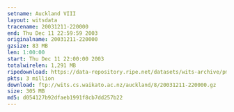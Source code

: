 ```yaml
---
setname: Auckland VIII
layout: witsdata
tracename: 20031211-220000
end: Thu Dec 11 22:59:59 2003
originalname: 20031211-220000
gzsize: 83 MB
len: 1:00:00
start: Thu Dec 11 22:00:00 2003
totalwirelen: 1,291 MB
ripedownload: https://data-repository.ripe.net/datasets/wits-archive/pma/long/auck/8//20031211-220000.gz
pkts: 3 million
download: ftp://wits.cs.waikato.ac.nz/auckland/8/20031211-220000.gz
size: 305 MB
md5: d054127b92dfaeb1991f8cb7dd257b22
---
```

